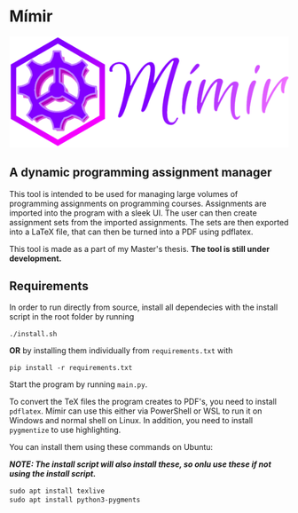  # Mímir
 ![Mímir logo](resource/logoV3.png)
 ## A dynamic programming assignment manager

 This tool is intended to be used for managing large volumes of programming assignments on programming courses. Assignments are imported into the program with a sleek UI. The user can then create assignment sets from the imported assignments. The sets are then exported into a LaTeX file, that can then be turned into a PDF using pdflatex.

 This tool is made as a part of my Master's thesis. 
 **The tool is still under development.**

 ## Requirements

 In order to run directly from source, install all dependecies with the install script in the root folder by running
 
 ```
 ./install.sh
 ```
**OR** by installing them individually from `requirements.txt` with
 ```
 pip install -r requirements.txt
 ```

 Start the program by running `main.py`.

 To convert the TeX files the program creates to PDF's, you need to install `pdflatex`. Mímir can use this either via PowerShell or WSL to run it on Windows and normal shell on Linux. In addition, you need to install `pygmentize` to use highlighting.
 
 You can install them using these commands on Ubuntu:

 _**NOTE: The install script will also install these, so onlu use these if not using the install script.**_

 ```
sudo apt install texlive
sudo apt install python3-pygments
```
